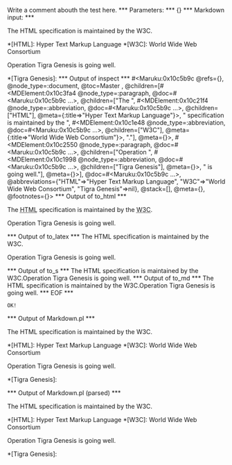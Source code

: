 Write a comment abouth the test here.
*** Parameters: ***
{}
*** Markdown input: ***

The HTML specification is maintained by the W3C.

*[HTML]: Hyper Text Markup Language
*[W3C]:  World Wide Web Consortium



Operation Tigra Genesis is going well.

*[Tigra Genesis]:
*** Output of inspect ***
#<Maruku:0x10c5b9c @refs={}, @node_type=:document, @toc=Master
, @children=[#<MDElement:0x10c3fa4 @node_type=:paragraph, @doc=#<Maruku:0x10c5b9c ...>, @children=["The ", #<MDElement:0x10c21f4 @node_type=:abbreviation, @doc=#<Maruku:0x10c5b9c ...>, @children=["HTML"], @meta={:title=>"Hyper Text Markup Language"}>, " specification is maintained by the ", #<MDElement:0x10c1e48 @node_type=:abbreviation, @doc=#<Maruku:0x10c5b9c ...>, @children=["W3C"], @meta={:title=>"World Wide Web Consortium"}>, "."], @meta={}>, #<MDElement:0x10c2550 @node_type=:paragraph, @doc=#<Maruku:0x10c5b9c ...>, @children=["Operation ", #<MDElement:0x10c1998 @node_type=:abbreviation, @doc=#<Maruku:0x10c5b9c ...>, @children=["Tigra Genesis"], @meta={}>, " is going well."], @meta={}>], @doc=#<Maruku:0x10c5b9c ...>, @abbreviations={"HTML"=>"Hyper Text Markup Language", "W3C"=>"World Wide Web Consortium", "Tigra Genesis"=>nil}, @stack=[], @meta={}, @footnotes={}>
*** Output of to_html ***
<p>The <abbr title='Hyper Text Markup Language'>HTML</abbr
      > specification is maintained by the <abbr title='World Wide Web Consortium'>W3C</abbr
      >.</p
    ><p>Operation <abbr>Tigra Genesis</abbr
      > is going well.</p
  >
*** Output of to_latex ***
The HTML specification is maintained by the W3C.

Operation Tigra Genesis is going well.


*** Output of to_s ***
The HTML specification is maintained by the W3C.Operation Tigra Genesis is going well.
*** Output of to_md ***
The HTML specification is maintained by the W3C.Operation Tigra Genesis is going well.
*** EOF ***



	OK!



*** Output of Markdown.pl ***
<p>The HTML specification is maintained by the W3C.</p>

<p>*[HTML]: Hyper Text Markup Language
*[W3C]:  World Wide Web Consortium</p>

<p>Operation Tigra Genesis is going well.</p>

<p>*[Tigra Genesis]:</p>

*** Output of Markdown.pl (parsed) ***
<p>The HTML specification is maintained by the W3C.</p
    ><p>*[HTML]: Hyper Text Markup Language
*[W3C]: World Wide Web Consortium</p
    ><p>Operation Tigra Genesis is going well.</p
    ><p>*[Tigra Genesis]:</p
  >